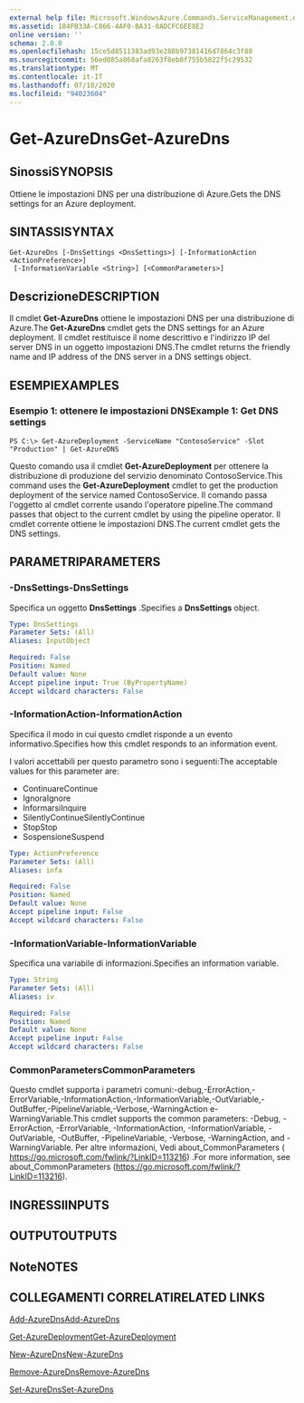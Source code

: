 ```yaml
---
external help file: Microsoft.WindowsAzure.Commands.ServiceManagement.dll-Help.xml
ms.assetid: 184FB33A-C866-4AF0-BA31-8ADCFC6EE8E2
online version: ''
schema: 2.0.0
ms.openlocfilehash: 15ce5d8511383ad93e288b97381416d7864c3f80
ms.sourcegitcommit: 56ed085a868afa8263f8eb0f755b5822f5c29532
ms.translationtype: MT
ms.contentlocale: it-IT
ms.lasthandoff: 07/18/2020
ms.locfileid: "94023604"
---
```

# <span data-ttu-id="e1f75-101">Get-AzureDns</span><span class="sxs-lookup"><span data-stu-id="e1f75-101">Get-AzureDns</span></span>

## <span data-ttu-id="e1f75-102">Sinossi</span><span class="sxs-lookup"><span data-stu-id="e1f75-102">SYNOPSIS</span></span>
<span data-ttu-id="e1f75-103">Ottiene le impostazioni DNS per una distribuzione di Azure.</span><span class="sxs-lookup"><span data-stu-id="e1f75-103">Gets the DNS settings for an Azure deployment.</span></span>

## <span data-ttu-id="e1f75-104">SINTASSI</span><span class="sxs-lookup"><span data-stu-id="e1f75-104">SYNTAX</span></span>

```
Get-AzureDns [-DnsSettings <DnsSettings>] [-InformationAction <ActionPreference>]
 [-InformationVariable <String>] [<CommonParameters>]
```

## <span data-ttu-id="e1f75-105">Descrizione</span><span class="sxs-lookup"><span data-stu-id="e1f75-105">DESCRIPTION</span></span>
<span data-ttu-id="e1f75-106">Il cmdlet **Get-AzureDns** ottiene le impostazioni DNS per una distribuzione di Azure.</span><span class="sxs-lookup"><span data-stu-id="e1f75-106">The **Get-AzureDns** cmdlet gets the DNS settings for an Azure deployment.</span></span>
<span data-ttu-id="e1f75-107">Il cmdlet restituisce il nome descrittivo e l'indirizzo IP del server DNS in un oggetto impostazioni DNS.</span><span class="sxs-lookup"><span data-stu-id="e1f75-107">The cmdlet returns the friendly name and IP address of the DNS server in a DNS settings object.</span></span>

## <span data-ttu-id="e1f75-108">ESEMPI</span><span class="sxs-lookup"><span data-stu-id="e1f75-108">EXAMPLES</span></span>

### <span data-ttu-id="e1f75-109">Esempio 1: ottenere le impostazioni DNS</span><span class="sxs-lookup"><span data-stu-id="e1f75-109">Example 1: Get DNS settings</span></span>
```
PS C:\> Get-AzureDeployment -ServiceName "ContosoService" -Slot "Production" | Get-AzureDNS
```

<span data-ttu-id="e1f75-110">Questo comando usa il cmdlet **Get-AzureDeployment** per ottenere la distribuzione di produzione del servizio denominato ContosoService.</span><span class="sxs-lookup"><span data-stu-id="e1f75-110">This command uses the **Get-AzureDeployment** cmdlet to get the production deployment of the service named ContosoService.</span></span>
<span data-ttu-id="e1f75-111">Il comando passa l'oggetto al cmdlet corrente usando l'operatore pipeline.</span><span class="sxs-lookup"><span data-stu-id="e1f75-111">The command passes that object to the current cmdlet by using the pipeline operator.</span></span>
<span data-ttu-id="e1f75-112">Il cmdlet corrente ottiene le impostazioni DNS.</span><span class="sxs-lookup"><span data-stu-id="e1f75-112">The current cmdlet gets the DNS settings.</span></span>

## <span data-ttu-id="e1f75-113">PARAMETRI</span><span class="sxs-lookup"><span data-stu-id="e1f75-113">PARAMETERS</span></span>

### <span data-ttu-id="e1f75-114">-DnsSettings</span><span class="sxs-lookup"><span data-stu-id="e1f75-114">-DnsSettings</span></span>
<span data-ttu-id="e1f75-115">Specifica un oggetto **DnsSettings** .</span><span class="sxs-lookup"><span data-stu-id="e1f75-115">Specifies a **DnsSettings** object.</span></span>

```yaml
Type: DnsSettings
Parameter Sets: (All)
Aliases: InputObject

Required: False
Position: Named
Default value: None
Accept pipeline input: True (ByPropertyName)
Accept wildcard characters: False
```

### <span data-ttu-id="e1f75-116">-InformationAction</span><span class="sxs-lookup"><span data-stu-id="e1f75-116">-InformationAction</span></span>
<span data-ttu-id="e1f75-117">Specifica il modo in cui questo cmdlet risponde a un evento informativo.</span><span class="sxs-lookup"><span data-stu-id="e1f75-117">Specifies how this cmdlet responds to an information event.</span></span>

<span data-ttu-id="e1f75-118">I valori accettabili per questo parametro sono i seguenti:</span><span class="sxs-lookup"><span data-stu-id="e1f75-118">The acceptable values for this parameter are:</span></span>

- <span data-ttu-id="e1f75-119">Continuare</span><span class="sxs-lookup"><span data-stu-id="e1f75-119">Continue</span></span>
- <span data-ttu-id="e1f75-120">Ignora</span><span class="sxs-lookup"><span data-stu-id="e1f75-120">Ignore</span></span>
- <span data-ttu-id="e1f75-121">Informarsi</span><span class="sxs-lookup"><span data-stu-id="e1f75-121">Inquire</span></span>
- <span data-ttu-id="e1f75-122">SilentlyContinue</span><span class="sxs-lookup"><span data-stu-id="e1f75-122">SilentlyContinue</span></span>
- <span data-ttu-id="e1f75-123">Stop</span><span class="sxs-lookup"><span data-stu-id="e1f75-123">Stop</span></span>
- <span data-ttu-id="e1f75-124">Sospensione</span><span class="sxs-lookup"><span data-stu-id="e1f75-124">Suspend</span></span>

```yaml
Type: ActionPreference
Parameter Sets: (All)
Aliases: infa

Required: False
Position: Named
Default value: None
Accept pipeline input: False
Accept wildcard characters: False
```

### <span data-ttu-id="e1f75-125">-InformationVariable</span><span class="sxs-lookup"><span data-stu-id="e1f75-125">-InformationVariable</span></span>
<span data-ttu-id="e1f75-126">Specifica una variabile di informazioni.</span><span class="sxs-lookup"><span data-stu-id="e1f75-126">Specifies an information variable.</span></span>

```yaml
Type: String
Parameter Sets: (All)
Aliases: iv

Required: False
Position: Named
Default value: None
Accept pipeline input: False
Accept wildcard characters: False
```

### <span data-ttu-id="e1f75-127">CommonParameters</span><span class="sxs-lookup"><span data-stu-id="e1f75-127">CommonParameters</span></span>
<span data-ttu-id="e1f75-128">Questo cmdlet supporta i parametri comuni:-debug,-ErrorAction,-ErrorVariable,-InformationAction,-InformationVariable,-OutVariable,-OutBuffer,-PipelineVariable,-Verbose,-WarningAction e-WarningVariable.</span><span class="sxs-lookup"><span data-stu-id="e1f75-128">This cmdlet supports the common parameters: -Debug, -ErrorAction, -ErrorVariable, -InformationAction, -InformationVariable, -OutVariable, -OutBuffer, -PipelineVariable, -Verbose, -WarningAction, and -WarningVariable.</span></span> <span data-ttu-id="e1f75-129">Per altre informazioni, Vedi about_CommonParameters ( https://go.microsoft.com/fwlink/?LinkID=113216) .</span><span class="sxs-lookup"><span data-stu-id="e1f75-129">For more information, see about_CommonParameters (https://go.microsoft.com/fwlink/?LinkID=113216).</span></span>

## <span data-ttu-id="e1f75-130">INGRESSI</span><span class="sxs-lookup"><span data-stu-id="e1f75-130">INPUTS</span></span>

## <span data-ttu-id="e1f75-131">OUTPUT</span><span class="sxs-lookup"><span data-stu-id="e1f75-131">OUTPUTS</span></span>

## <span data-ttu-id="e1f75-132">Note</span><span class="sxs-lookup"><span data-stu-id="e1f75-132">NOTES</span></span>

## <span data-ttu-id="e1f75-133">COLLEGAMENTI CORRELATI</span><span class="sxs-lookup"><span data-stu-id="e1f75-133">RELATED LINKS</span></span>

[<span data-ttu-id="e1f75-134">Add-AzureDns</span><span class="sxs-lookup"><span data-stu-id="e1f75-134">Add-AzureDns</span></span>](./Add-AzureDns.md)

[<span data-ttu-id="e1f75-135">Get-AzureDeployment</span><span class="sxs-lookup"><span data-stu-id="e1f75-135">Get-AzureDeployment</span></span>](./Get-AzureDeployment.md)

[<span data-ttu-id="e1f75-136">New-AzureDns</span><span class="sxs-lookup"><span data-stu-id="e1f75-136">New-AzureDns</span></span>](./New-AzureDns.md)

[<span data-ttu-id="e1f75-137">Remove-AzureDns</span><span class="sxs-lookup"><span data-stu-id="e1f75-137">Remove-AzureDns</span></span>](./Remove-AzureDns.md)

[<span data-ttu-id="e1f75-138">Set-AzureDns</span><span class="sxs-lookup"><span data-stu-id="e1f75-138">Set-AzureDns</span></span>](./Set-AzureDns.md)


